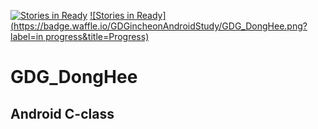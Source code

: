 [![Stories in Ready](https://badge.waffle.io/GDGincheonAndroidStudy/GDG_DongHee.png?label=ready&title=Ready)](https://waffle.io/GDGincheonAndroidStudy/GDG_DongHee)
[![Stories in Ready](https://badge.waffle.io/GDGincheonAndroidStudy/GDG_DongHee.png?label=in progress&title=Progress)](https://waffle.io/GDGincheonAndroidStudy/GDG_DongHee)
# GDG_DongHee
## Android C-class
